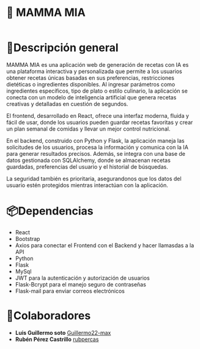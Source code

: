 <div>
<h1>💫 MAMMA MIA </h1>
</div>
<img align="center" src="https://media.licdn.com/dms/image/v2/D4D22AQHvWrIGHc5tKQ/feedshare-shrink_800/B4DZU8b0TpHkAk-/0/1740475680920?e=1743638400&v=beta&t=K2C8LUC3BhDgbbb4p-sGjWH0cVao1XyXkt15ZXMRwxY" alt="">
<h1>🌟Descripción general</h1>
MAMMA MIA es una aplicación web de generación de recetas con IA es una plataforma interactiva y personalizada que permite a los usuarios obtener recetas únicas basadas en sus preferencias, restricciones dietéticas o ingredientes disponibles. Al ingresar parámetros como ingredientes específicos, tipo de plato o estilo culinario, la aplicación se conecta con un modelo de inteligencia artificial que genera recetas creativas y detalladas en cuestión de segundos.

El frontend, desarrollado en React, ofrece una interfaz moderna, fluida y fácil de usar, donde los usuarios pueden guardar recetas favoritas y crear un plan semanal de comidas y llevar un mejor control nutricional.

En el backend, construido con Python y Flask, la aplicación maneja las solicitudes de los usuarios, procesa la información y comunica con la IA para generar resultados precisos. Además, se integra con una base de datos gestionada con SQLAlchemy, donde se almacenan recetas guardadas, preferencias del usuario y el historial de búsquedas.

La seguridad también es prioritaria, asegurandonos que los datos del usuario estén protegidos mientras interactúan con la aplicación.

<h1>📦Dependencias</h1>
<ul>
  <li>React</li>
  <li>Bootstrap</li>
  <li>Axios para conectar el Frontend con el Backend y hacer llamasdas a la API</li>
  <li>Python</li>
  <li>Flask</li>
  <li>MySql</li>
  <li>JWT para la autenticación y autorización de usuarios</li>
  <li>Flask-Bcrypt para el manejo seguro de contraseñas</li>
  <li>Flask-mail para enviar correos electrónicos</li>
</ul>
<h1>🤝Colaboradores</h1>
<ul>
  <li><b>Luis Guillermo soto</b> <a href="https://www.linkedin.com/in/luis-guillermo-soto-siciliano/">Guillermo22-max</a>  </li>
  <li><b>Rubén Pérez Castrillo</b> <a href="https://github.com/rubpercas">rubpercas</a> </li>
</ul>

